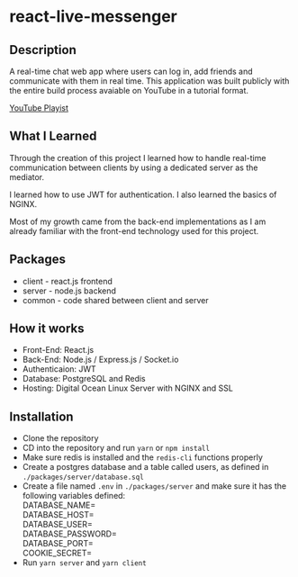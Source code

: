 # react-live-messenger
## Description
A real-time chat web app where users can log in, add friends and communicate with them in real time.
This application was built publicly with the entire build process avaiable on YouTube in a tutorial format.

[YouTube Playist](https://www.youtube.com/playlist?list=PLBieMfwfePY-PPxTYmYZteqYpC_D7W1JT)

## What I Learned
Through the creation of this project I learned how to handle real-time communication between clients by using a dedicated server as the mediator. 

I learned how to use JWT for authentication. I also learned the basics of NGINX. 

Most of my growth came from the back-end implementations as I am already familiar with the front-end technology used for this project. 

## Packages
- client - react.js frontend
- server - node.js backend
- common - code shared between client and server

## How it works
* Front-End: React.js
* Back-End: Node.js / Express.js / Socket.io
* Authenticaion: JWT
* Database: PostgreSQL and Redis
* Hosting: Digital Ocean Linux Server with NGINX and SSL

## Installation
* Clone the repository
* CD into the repository and run ```yarn``` or ```npm install```
* Make sure redis is installed and the ```redis-cli``` functions properly
* Create a postgres database and a table called users, as defined in ```./packages/server/database.sql```
* Create a file named ```.env``` in ```./packages/server``` and make sure it has the following variables defined:
<br/>DATABASE_NAME=
<br/>DATABASE_HOST=
<br/>DATABASE_USER=
<br/>DATABASE_PASSWORD=
<br/>DATABASE_PORT=
<br/>COOKIE_SECRET=
* Run ```yarn server``` and ```yarn client```
